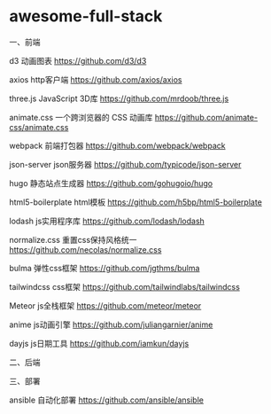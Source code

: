 # awesome-full-stack

一、前端

d3 动画图表  https://github.com/d3/d3

axios http客户端 https://github.com/axios/axios

three.js JavaScript 3D库 https://github.com/mrdoob/three.js

animate.css 一个跨浏览器的 CSS 动画库 https://github.com/animate-css/animate.css

webpack 前端打包器 https://github.com/webpack/webpack

json-server json服务器 https://github.com/typicode/json-server

hugo 静态站点生成器 https://github.com/gohugoio/hugo

html5-boilerplate html模板 https://github.com/h5bp/html5-boilerplate

lodash js实用程序库 https://github.com/lodash/lodash

normalize.css 重置css保持风格统一 https://github.com/necolas/normalize.css

bulma 弹性css框架 https://github.com/jgthms/bulma

tailwindcss css框架 https://github.com/tailwindlabs/tailwindcss

Meteor js全栈框架 https://github.com/meteor/meteor

anime js动画引擎 https://github.com/juliangarnier/anime

dayjs js日期工具 https://github.com/iamkun/dayjs


二、后端




三、部署

ansible 自动化部署 https://github.com/ansible/ansible
